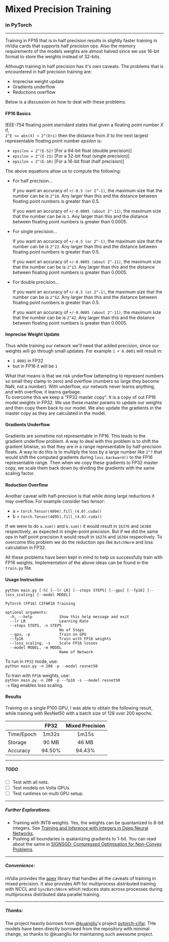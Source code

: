 # Mixed Precision Training 
### in PyTorch

-----------
Training in FP16 that is in half precision results in slightly faster training in nVidia cards that supports half precision ops. Also the memory requirements of the models weights are almost halved since we use 16-bit format to store the weights instead of 32-bits.

Although training in half precision has it's own caveats.
The problems that is encountered in half precision training are:  
 - Imprecise weight update
 - Gradients underflow
 - Reductions overflow

Below is a discussion on how to deal with these problems.

#### FP16 Basics
IEEE-754 floating point starndard states that given a floating point number *X* if,  
`2^E <= abs(X) < 2^(E+1)`
then the distance from *X* to the next largest representable floating point number *epsilon* is:  
 - `epsilon = 2^(E-52)`     [For a 64-bit float (double precision)]
 - `epsilon = 2^(E-23)`    [For a 32-bit float (single precision)]
 - `epsilon = 2^(E-10)`    [For a 16-bit float (half precision)]

The above equations allow us to compute the following:

- For half precision...

    If you want an accuracy of `+/-0.5 (or 2^-1)`, the maximum size that the number can be is `2^10`. Any larger than this and the distance between floating point numbers is greater than 0.5.

    If you want an accuracy of `+/-0.0005 (about 2^-11)`, the maximum size that the number can be is `1`. Any larger than this and the distance between floating point numbers is greater than 0.0005.

 - For single precision...

    If you want an accuracy of `+/-0.5 (or 2^-1)`, the maximum size that the number can be is `2^23`. Any larger than this and the distance between floating point numbers is greater than 0.5.

    If you want an accuracy of `+/-0.0005 (about 2^-11)`, the maximum size that the number can be is `2^13`. Any larger than this and the distance between floating point numbers is greater than 0.0005.

- For double precision...

  If you want an accuracy of `+/-0.5 (or 2^-1)`, the maximum size that the number can be is `2^52`. Any larger than this and the distance between floating point numbers is greater than 0.5.

  If you want an accuracy of `+/-0.0005 (about 2^-11)`, the maximum size that the number can be is `2^42`. Any larger than this and the distance between floating point numbers is greater than 0.0005.

#### Imprecise Weight Update
Thus while training our network we'll need that added precision, since our weights will go through small updates. For example `1 + 0.0001` will result in:
 - `1.0001` in FP32
 - but in FP16 it will be `1`

What that means is that we risk underflow (attempting to represent numbers so small they clamp to zero) and overflow (numbers so large they become NaN, not a number). With underflow, our network never learns anything, and with overflow, it learns garbage.  
To overcome this we keep a "FP32 master copy". It is a copy of out FP16 model weights in FP32. We use these master params to update our weights and then copy them back to our model. We also update the gradients in the master copy as they are calculated in the model.

#### Gradients Underflow
Gradients are sometime not representable in FP16. This leads to the gradient underflow problem. A way to deal with this problem is to shift the gradient bitwise, so that they are in a range representable by half-precision floats. A way to do this is to multiply the loss by a large number like `2^7` that would shift the computed gradients during `loss.backward()` to the FP16 representable range. Then when we copy these gradients to FP32 master copy, we scale them back down by dividing the gradients with the same scaling factor.

#### Reduction Overflow
Another caveat with half-precision is that while doing large reductions it may overflow. For example consider two tensor: 
- a = `torch.Tensor(4094).fill_(4.0).cuda()`
- b = `torch.Tensor(4095).fill_(4.0).cuda()`

If we were to do `a.sum()` and `b.sum()` it would result in `16376` and `16380` respectively, as expected in single-point precision. But if we did the same ops in half point precision it would result in `16376` and `16384` respectively. To overcome this problem we do the reduction ops like `BatchNorm` and loss calculation in FP32.

All these problems have been kept in mind to help us successfully train with FP16 weights. Implementation of the above ideas can be found in the `train.py` file.

#### Usage Instruction
```
python main.py [-h] [--lr LR] [--steps STEPS] [--gpu] [--fp16] [--loss_scaling] [--model MODEL]

PyTorch (FP16) CIFAR10 Training

optional arguments:
  -h, --help            Show this help message and exit
  --lr LR               Learning Rate
  --steps STEPS, -n STEPS
                        No of Steps
  --gpu, -p             Train on GPU
  --fp16                Train with FP16 weights
  --loss_scaling, -s    Scale FP16 losses
  --model MODEL, -m MODEL
                        Name of Network
```
To run in `FP32` mode, use:  
`python main.py -n 200 -p --model resnet50`

To train with `FP16` weights, use:  
`python main.py -n 200 -p --fp16 -s --model resnet50`  
`-s` flag enables loss scaling.

#### Results
Training on a single P100 GPU, I was able to obtain the following result, while training with ResNet50 with a batch size of 128 over 200 epochs.  

|  | FP32 | Mixed Precision |
|------------|:-----:|:---------------:|
| Time/Epoch | 1m32s | 1m15s |
| Storage | 90 MB | 46 MB |
| Accuracy | 94.50% | 94.43% |

--------------
##### TODO
- [ ] Test with all nets.
- [ ] Test models on Volta GPUs.
- [ ] Test runtimes on multi GPU setup.
--------------
##### Further Explorations:
- Training with INT8 weights. Yes, the weights can be quantanized to 8-bit integers. See [Training and Inference with Integers in Deep Neural Networks](https://arxiv.org/pdf/1802.04680.pdf).
- Pushing all boundaries is quatanizing gradients to 1-bit. You can read about the same in [SIGNSGD: Compressed Optimisation for Non-Convex Problems](https://arxiv.org/pdf/1802.04434.pdf).
--------------
##### Convenience:
nVidia provides the [apex](https://github.com/NVIDIA/apex) library that handles all the caveats of training in mixed precision. It also provides API for multiprocess distributed training with NCCL and `SyncBatchNorm` which reduces stats across processes during multiprocess distributed data parallel training.

---------------
##### Thanks:
The project heavily borrows from @[kuangliu](https://github.com/kuangliu)'s project [pytorch-cifar](https://github.com/kuangliu/pytorch-cifar). THe models have been directly borrowed from the repository with minimal change, so thanks to @kuangliu for maintaining such awesome project.
